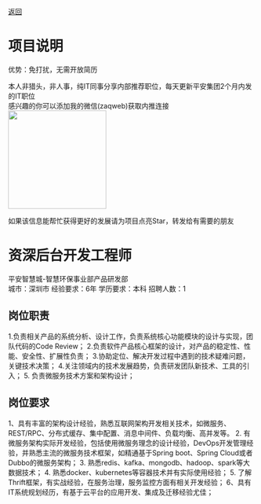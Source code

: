 [返回](../../)

# 项目说明

优势：免打扰，无需开放简历

本人非猎头，非人事，纯IT同事分享内部推荐职位，每天更新平安集团2个月内发的IT职位  
感兴趣的你可以添加我的微信(zaqweb)获取内推连接  
<img src="https://github.com/zaqweb/PA-IT-JOBS/blob/master/WechatICode.jpeg"  height="200" width="200">

如果该信息能帮忙获得更好的发展请为项目点亮Star，转发给有需要的朋友

# 资深后台开发工程师
平安智慧城-智慧环保事业部产品研发部  
城市：深圳市 经验要求：6年 学历要求：本科  招聘人数：1

## 岗位职责
1.负责相关产品的系统分析、设计工作，负责系统核心功能模块的设计与实现，团队代码的Code Review；
2.负责软件产品核心框架的设计，对产品的稳定性、性能、安全性、扩展性负责；
3.协助定位、解决开发过程中遇到的技术疑难问题，关键技术决策；
4.关注领域内的技术发展趋势，负责研发团队新技术、工具的引入；
5. 负责微服务技术方案和架构设计；

## 岗位要求
1、具有丰富的架构设计经验，熟悉互联网架构开发相关技术，如微服务、REST/RPC、分布式缓存、集中配置、消息中间件、负载均衡、高并发等。
2. 有微服务架构实际开发经验，包括使用微服务理念的设计经验，DevOps开发管理经验，并熟悉主流的微服务技术框架，如精通基于Spring boot、Spring Cloud或者Dubbo的微服务架构；
3. 熟悉redis、kafka、mongodb、hadoop、spark等大数据技术；
4. 熟悉docker、kubernetes等容器技术并有实际使用经验；
5. 了解Thrift框架，有实战经验，在服务治理，服务监控方面有相关开发经验；
6、具有IT系统规划经历，有基于云平台的应用开发、集成及迁移经验尤佳；




